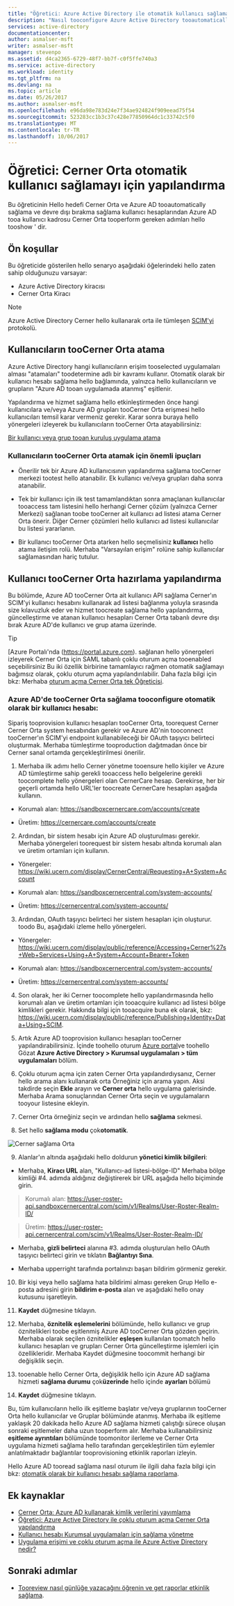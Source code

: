 ```yaml
---
title: "Öğretici: Azure Active Directory ile otomatik kullanıcı sağlamayı Cerner Orta yapılandırma | Microsoft Docs"
description: "Nasıl tooconfigure Azure Active Directory tooautomatically sağlamak kullanıcılar tooa kadrosu Cerner Orta öğrenin."
services: active-directory
documentationcenter: 
author: asmalser-msft
writer: asmalser-msft
manager: stevenpo
ms.assetid: d4ca2365-6729-48f7-bb7f-c0f5ffe740a3
ms.service: active-directory
ms.workload: identity
ms.tgt_pltfrm: na
ms.devlang: na
ms.topic: article
ms.date: 05/26/2017
ms.author: asmalser-msft
ms.openlocfilehash: e96da98e783d24e7f34ae924824f909eead75f54
ms.sourcegitcommit: 523283cc1b3c37c428e77850964dc1c33742c5f0
ms.translationtype: MT
ms.contentlocale: tr-TR
ms.lasthandoff: 10/06/2017
---
```

# <a name="tutorial-configuring-cerner-central-for-automatic-user-provisioning"></a>Öğretici: Cerner Orta otomatik kullanıcı sağlamayı için yapılandırma

Bu öğreticinin Hello hedefi Cerner Orta ve Azure AD tooautomatically sağlama ve devre dışı bırakma sağlama kullanıcı hesaplarından Azure AD tooa kullanıcı kadrosu Cerner Orta tooperform gereken adımları hello tooshow ' dir. 


## <a name="prerequisites"></a>Ön koşullar

Bu öğreticide gösterilen hello senaryo aşağıdaki öğelerindeki hello zaten sahip olduğunuzu varsayar:

*   Azure Active Directory kiracısı
*   Cerner Orta Kiracı 

> [!NOTE]
> Azure Active Directory Cerner hello kullanarak orta ile tümleşen [SCIM'yi](http://www.simplecloud.info/) protokolü.

## <a name="assigning-users-toocerner-central"></a>Kullanıcıların tooCerner Orta atama

Azure Active Directory hangi kullanıcıların erişim tooselected uygulamaları alması "atamaları" toodetermine adlı bir kavramı kullanır. Otomatik olarak bir kullanıcı hesabı sağlama hello bağlamında, yalnızca hello kullanıcıların ve grupların "Azure AD tooan uygulamada atanmış" eşitlenir. 

Yapılandırma ve hizmet sağlama hello etkinleştirmeden önce hangi kullanıcılara ve/veya Azure AD grupları tooCerner Orta erişmesi hello kullanıcıları temsil karar vermeniz gerekir. Karar sonra buraya hello yönergeleri izleyerek bu kullanıcıların tooCerner Orta atayabilirsiniz:

[Bir kullanıcı veya grup tooan kuruluş uygulama atama](active-directory-coreapps-assign-user-azure-portal.md)

### <a name="important-tips-for-assigning-users-toocerner-central"></a>Kullanıcıların tooCerner Orta atamak için önemli ipuçları

*   Önerilir tek bir Azure AD kullanıcısının yapılandırma sağlama tooCerner merkezi tootest hello atanabilir. Ek kullanıcı ve/veya grupları daha sonra atanabilir.

* Tek bir kullanıcı için ilk test tamamlandıktan sonra amaçlanan kullanıcılar tooaccess tam listesini hello herhangi Cerner çözüm (yalnızca Cerner Merkezi) sağlanan toobe tooCerner ait kullanıcı ad listesi atama Cerner Orta önerir.  Diğer Cerner çözümleri hello kullanıcı ad listesi kullanıcılar bu listesi yararlanın.

*   Bir kullanıcı tooCerner Orta atarken hello seçmelisiniz **kullanıcı** hello atama iletişim rolü. Merhaba "Varsayılan erişim" rolüne sahip kullanıcılar sağlamasından hariç tutulur.


## <a name="configuring-user-provisioning-toocerner-central"></a>Kullanıcı tooCerner Orta hazırlama yapılandırma

Bu bölümde, Azure AD tooCerner Orta ait kullanıcı API sağlama Cerner'ın SCIM'yi kullanıcı hesabını kullanarak ad listesi bağlanma yoluyla sırasında size kılavuzluk eder ve hizmet toocreate sağlama hello yapılandırma, güncelleştirme ve atanan kullanıcı hesapları Cerner Orta tabanlı devre dışı bırak Azure AD'de kullanıcı ve grup atama üzerinde.

> [!TIP]
> [Azure Portalı'nda (https://portal.azure.com). sağlanan hello yönergeleri izleyerek Cerner Orta için SAML tabanlı çoklu oturum açma tooenabled seçebilirsiniz Bu iki özellik birbirine tamamlayıcı rağmen otomatik sağlamayı bağımsız olarak, çoklu oturum açma yapılandırılabilir. Daha fazla bilgi için bkz: Merhaba [oturum açma Cerner Orta tek Öğreticisi](active-directory-saas-cernercentral-tutorial.md).


### <a name="tooconfigure-automatic-user-account-provisioning-toocerner-central-in-azure-ad"></a>Azure AD'de tooCerner Orta sağlama tooconfigure otomatik olarak bir kullanıcı hesabı:


Sipariş tooprovision kullanıcı hesapları tooCerner Orta, toorequest Cerner Cerner Orta system hesabından gerekir ve Azure AD'nin tooconnect tooCerner'ın SCIM'yi endpoint kullanabileceği bir OAuth taşıyıcı belirteci oluşturmak. Merhaba tümleştirme tooproduction dağıtmadan önce bir Cerner sanal ortamda gerçekleştirilmesi önerilir.

1.  Merhaba ilk adımı hello Cerner yönetme tooensure hello kişiler ve Azure AD tümleştirme sahip gerekli tooaccess hello belgelerine gerekli toocomplete hello yönergeleri olan CernerCare hesap. Gerekirse, her bir geçerli ortamda hello URL'ler toocreate CernerCare hesapları aşağıda kullanın.

   * Korumalı alan: https://sandboxcernercare.com/accounts/create

   * Üretim: https://cernercare.com/accounts/create  

2.  Ardından, bir sistem hesabı için Azure AD oluşturulması gerekir. Merhaba yönergeleri toorequest bir sistem hesabı altında korumalı alan ve üretim ortamları için kullanın.

   * Yönergeler: https://wiki.ucern.com/display/CernerCentral/Requesting+A+System+Account

   * Korumalı alan: https://sandboxcernercentral.com/system-accounts/

   * Üretim: https://cernercentral.com/system-accounts/

3.  Ardından, OAuth taşıyıcı belirteci her sistem hesapları için oluşturur. toodo Bu, aşağıdaki izleme hello yönergeleri.

   * Yönergeler: https://wiki.ucern.com/display/public/reference/Accessing+Cerner%27s+Web+Services+Using+A+System+Account+Bearer+Token

   * Korumalı alan: https://sandboxcernercentral.com/system-accounts/

   * Üretim: https://cernercentral.com/system-accounts/

4. Son olarak, her iki Cerner toocomplete hello yapılandırmasında hello korumalı alan ve üretim ortamları için tooacquire kullanıcı ad listesi bölge kimlikleri gerekir. Hakkında bilgi için tooacquire buna ek olarak, bkz: https://wiki.ucern.com/display/public/reference/Publishing+Identity+Data+Using+SCIM. 

5. Artık Azure AD tooprovision kullanıcı hesapları tooCerner yapılandırabilirsiniz. İçinde toohello oturum [Azure portal](https://portal.azure.com)ve toohello Gözat **Azure Active Directory > Kurumsal uygulamaları > tüm uygulamaları** bölüm.

6. Çoklu oturum açma için zaten Cerner Orta yapılandırdıysanız, Cerner hello arama alanı kullanarak orta Örneğiniz için arama yapın. Aksi takdirde seçin **Ekle** arayın ve **Cerner orta** hello uygulama galerisinde. Merhaba Arama sonuçlarından Cerner Orta seçin ve uygulamaların tooyour listesine ekleyin.

7.  Cerner Orta örneğiniz seçin ve ardından hello **sağlama** sekmesi.

8.  Set hello **sağlama modu** çok**otomatik**.

   ![Cerner sağlama Orta](./media/active-directory-saas-cernercentral-provisioning-tutorial/Cerner.PNG)

9.  Alanlar'ın altında aşağıdaki hello doldurun **yönetici kimlik bilgileri**:

   * Merhaba, **Kiracı URL** alan, "Kullanıcı-ad listesi-bölge-ID" Merhaba bölge kimliği #4. adımda aldığınız değiştirerek bir URL aşağıda hello biçiminde girin.

> Korumalı alan: https://user-roster-api.sandboxcernercentral.com/scim/v1/Realms/User-Roster-Realm-ID/ 

> Üretim: https://user-roster-api.cernercentral.com/scim/v1/Realms/User-Roster-Realm-ID/ 

   * Merhaba, **gizli belirteci** alanına #3. adımda oluşturulan hello OAuth taşıyıcı belirteci girin ve tıklatın **Bağlantıyı Sına**.

   * Merhaba upperright tarafında portalınızı başarı bildirim görmeniz gerekir.

10. Bir kişi veya hello sağlama hata bildirimi alması gereken Grup Hello e-posta adresini girin **bildirim e-posta** alan ve aşağıdaki hello onay kutusunu işaretleyin.

11. **Kaydet** düğmesine tıklayın. 

12. Merhaba, **öznitelik eşlemelerini** bölümünde, hello kullanıcı ve grup öznitelikleri toobe eşitlenmiş Azure AD tooCerner Orta gözden geçirin. Merhaba olarak seçilen öznitelikler **eşleşen** kullanılan toomatch hello kullanıcı hesapları ve grupları Cerner Orta güncelleştirme işlemleri için özellikleridir. Merhaba Kaydet düğmesine toocommit herhangi bir değişiklik seçin.

13. tooenable hello Cerner Orta, değişiklik hello için Azure AD sağlama hizmeti **sağlama durumu** çok**üzerinde** hello içinde **ayarları** bölümü

14. **Kaydet** düğmesine tıklayın. 

Bu, tüm kullanıcıların hello ilk eşitleme başlatır ve/veya gruplarının tooCerner Orta hello kullanıcılar ve Gruplar bölümünde atanmış. Merhaba ilk eşitleme yaklaşık 20 dakikada hello Azure AD sağlama hizmeti çalıştığı sürece oluşan sonraki eşitlemeler daha uzun tooperform alır. Merhaba kullanabilirsiniz **eşitleme ayrıntıları** bölümünde toomonitor ilerleme ve Cerner Orta uygulama hizmeti sağlama hello tarafından gerçekleştirilen tüm eylemler anlatılmaktadır bağlantılar tooprovisioning etkinlik raporları izleyin.

Hello Azure AD tooread sağlama nasıl oturum ile ilgili daha fazla bilgi için bkz: [otomatik olarak bir kullanıcı hesabı sağlama raporlama](https://docs.microsoft.com/en-us/azure/active-directory/active-directory-saas-provisioning-reporting).

## <a name="additional-resources"></a>Ek kaynaklar

* [Cerner Orta: Azure AD kullanarak kimlik verilerini yayımlama](https://wiki.ucern.com/display/public/reference/Publishing+Identity+Data+Using+Azure+AD)
* [Öğretici: Azure Active Directory ile çoklu oturum açma Cerner Orta yapılandırma](active-directory-saas-cernercentral-tutorial.md)
* [Kullanıcı hesabı Kurumsal uygulamaları için sağlama yönetme](active-directory-enterprise-apps-manage-provisioning.md)
* [Uygulama erişimi ve çoklu oturum açma ile Azure Active Directory nedir?](active-directory-appssoaccess-whatis.md)

## <a name="next-steps"></a>Sonraki adımlar
* [Tooreview nasıl günlüğe yazacağını öğrenin ve get raporlar etkinlik sağlama](https://docs.microsoft.com/en-us/azure/active-directory/active-directory-saas-provisioning-reporting).
